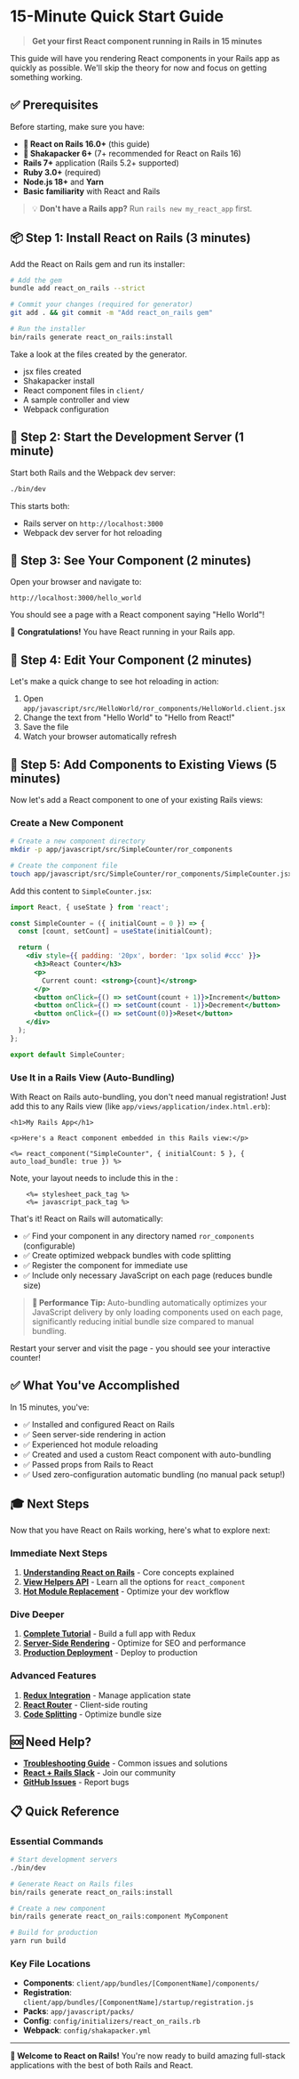 # 15-Minute Quick Start Guide

> **Get your first React component running in Rails in 15 minutes**

This guide will have you rendering React components in your Rails app as quickly as possible. We'll skip the theory for now and focus on getting something working.

## ✅ Prerequisites

Before starting, make sure you have:

- **🚨 React on Rails 16.0+** (this guide)
- **🚨 Shakapacker 6+** (7+ recommended for React on Rails 16)
- **Rails 7+** application (Rails 5.2+ supported)
- **Ruby 3.0+** (required)
- **Node.js 18+** and **Yarn**
- **Basic familiarity** with React and Rails

> 💡 **Don't have a Rails app?** Run `rails new my_react_app` first.

## 📦 Step 1: Install React on Rails (3 minutes)

Add the React on Rails gem and run its installer:

```bash
# Add the gem
bundle add react_on_rails --strict

# Commit your changes (required for generator)
git add . && git commit -m "Add react_on_rails gem"

# Run the installer
bin/rails generate react_on_rails:install
```

Take a look at the files created by the generator.

- jsx files created
- Shakapacker install
- React component files in `client/`
- A sample controller and view
- Webpack configuration

## 🎯 Step 2: Start the Development Server (1 minute)

Start both Rails and the Webpack dev server:

```bash
./bin/dev
```

This starts both:

- Rails server on `http://localhost:3000`
- Webpack dev server for hot reloading

## 🎨 Step 3: See Your Component (2 minutes)

Open your browser and navigate to:

```
http://localhost:3000/hello_world
```

You should see a page with a React component saying "Hello World"!

🎉 **Congratulations!** You have React running in your Rails app.

## 🔧 Step 4: Edit Your Component (2 minutes)

Let's make a quick change to see hot reloading in action:

1. Open `app/javascript/src/HelloWorld/ror_components/HelloWorld.client.jsx`
2. Change the text from "Hello World" to "Hello from React!"
3. Save the file
4. Watch your browser automatically refresh

## 🚀 Step 5: Add Components to Existing Views (5 minutes)

Now let's add a React component to one of your existing Rails views:

### Create a New Component

```bash
# Create a new component directory
mkdir -p app/javascript/src/SimpleCounter/ror_components

# Create the component file
touch app/javascript/src/SimpleCounter/ror_components/SimpleCounter.jsx
```

Add this content to `SimpleCounter.jsx`:

```jsx
import React, { useState } from 'react';

const SimpleCounter = ({ initialCount = 0 }) => {
  const [count, setCount] = useState(initialCount);

  return (
    <div style={{ padding: '20px', border: '1px solid #ccc' }}>
      <h3>React Counter</h3>
      <p>
        Current count: <strong>{count}</strong>
      </p>
      <button onClick={() => setCount(count + 1)}>Increment</button>
      <button onClick={() => setCount(count - 1)}>Decrement</button>
      <button onClick={() => setCount(0)}>Reset</button>
    </div>
  );
};

export default SimpleCounter;
```

### Use It in a Rails View (Auto-Bundling)

With React on Rails auto-bundling, you don't need manual registration! Just add this to any Rails view (like `app/views/application/index.html.erb`):

```erb
<h1>My Rails App</h1>

<p>Here's a React component embedded in this Rails view:</p>

<%= react_component("SimpleCounter", { initialCount: 5 }, { auto_load_bundle: true }) %>
```

Note, your layout needs to include this in the <head>:

```erb
    <%= stylesheet_pack_tag %>
    <%= javascript_pack_tag %>
```

That's it! React on Rails will automatically:

- ✅ Find your component in any directory named `ror_components` (configurable)
- ✅ Create optimized webpack bundles with code splitting
- ✅ Register the component for immediate use
- ✅ Include only necessary JavaScript on each page (reduces bundle size)

> **🚀 Performance Tip:** Auto-bundling automatically optimizes your JavaScript delivery by only loading components used on each page, significantly reducing initial bundle size compared to manual bundling.

Restart your server and visit the page - you should see your interactive counter!

## ✅ What You've Accomplished

In 15 minutes, you've:

- ✅ Installed and configured React on Rails
- ✅ Seen server-side rendering in action
- ✅ Experienced hot module reloading
- ✅ Created and used a custom React component with auto-bundling
- ✅ Passed props from Rails to React
- ✅ Used zero-configuration automatic bundling (no manual pack setup!)

## 🎓 Next Steps

Now that you have React on Rails working, here's what to explore next:

### Immediate Next Steps

1. **[Understanding React on Rails](./understanding-react-on-rails.md)** - Core concepts explained
2. **[View Helpers API](../api-reference/view-helpers-api.md)** - Learn all the options for `react_component`
3. **[Hot Module Replacement](../building-features/hmr-and-hot-reloading-with-the-webpack-dev-server.md)** - Optimize your dev workflow

### Dive Deeper

1. **[Complete Tutorial](../getting-started/tutorial.md)** - Build a full app with Redux
2. **[Server-Side Rendering](../core-concepts/react-server-rendering.md)** - Optimize for SEO and performance
3. **[Production Deployment](../deployment/deployment.md)** - Deploy to production

### Advanced Features

1. **[Redux Integration](../building-features/react-and-redux.md)** - Manage application state
2. **[React Router](../building-features/react-router.md)** - Client-side routing
3. **[Code Splitting](../building-features/code-splitting.md)** - Optimize bundle size

## 🆘 Need Help?

- **[Troubleshooting Guide](../deployment/troubleshooting.md)** - Common issues and solutions
- **[React + Rails Slack](https://reactrails.slack.com)** - Join our community
- **[GitHub Issues](https://github.com/shakacode/react_on_rails/issues)** - Report bugs

## 📋 Quick Reference

### Essential Commands

```bash
# Start development servers
./bin/dev

# Generate React on Rails files
bin/rails generate react_on_rails:install

# Create a new component
bin/rails generate react_on_rails:component MyComponent

# Build for production
yarn run build
```

### Key File Locations

- **Components**: `client/app/bundles/[ComponentName]/components/`
- **Registration**: `client/app/bundles/[ComponentName]/startup/registration.js`
- **Packs**: `app/javascript/packs/`
- **Config**: `config/initializers/react_on_rails.rb`
- **Webpack**: `config/shakapacker.yml`

---

**🎉 Welcome to React on Rails!** You're now ready to build amazing full-stack applications with the best of both Rails and React.
